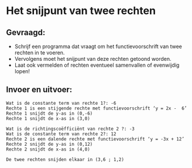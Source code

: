 # Het snijpunt van twee rechten

## Gevraagd:

* Schrijf een programma dat vraagt om het functievoorschrift van twee rechten in te voeren.
* Vervolgens moet het snijpunt van deze rechten getoond worden.
* Laat ook vermelden of rechten eventueel samenvallen of evenwijdig lopen!

## Invoer en uitvoer:

```Wat is de richtingscoëfficiënt van rechte 1?:  2
Wat is de constante term van rechte 1?: -6
Rechte 1 is een stijgende rechte met functievoorschrift ‘y = 2x -  6’
Rechte 1 snijdt de y-as in (0,-6)
Rechte 1 snijdt de x-as in (3,0)

Wat is de richtingscoëfficiënt van rechte 2 ?: -3 
Wat is de constante term van rechte 2?: 12
Rechte 2 is een dalende rechte met functievoorschrift ‘y = -3x + 12’
Rechte 2 snijdt de y-as in (0,12)
Rechte 2 snijdt de x-as in (4,0)

De twee rechten snijden elkaar in (3,6 ; 1,2)

```

